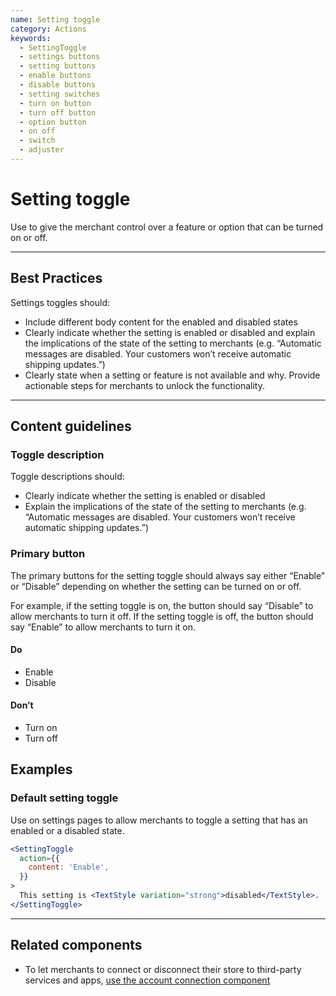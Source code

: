 ```yaml
---
name: Setting toggle
category: Actions
keywords:
  - SettingToggle
  - settings buttons
  - setting buttons
  - enable buttons
  - disable buttons
  - setting switches
  - turn on button
  - turn off button
  - option button
  - on off
  - switch
  - adjuster
---
```


# Setting toggle
Use to give the merchant control over a feature or option that can be turned
on or off.

---

## Best Practices
Settings toggles should:

* Include different body content for the enabled and disabled states
* Clearly indicate whether the setting is enabled or disabled and explain the
implications of the state of the setting to merchants (e.g. “Automatic messages
are disabled. Your customers won’t receive automatic shipping updates.”)
* Clearly state when a setting or feature is not available and why. Provide
actionable steps for merchants to unlock the functionality.

---

## Content guidelines

### Toggle description
Toggle descriptions should:

* Clearly indicate whether the setting is enabled or disabled
* Explain the implications of the state of the setting to merchants
(e.g. “Automatic messages are disabled. Your customers won’t receive automatic
shipping updates.”)

### Primary button
The primary buttons for the setting toggle should always say either “Enable” or
“Disable” depending on whether the setting can be turned on or off.

For example, if the setting toggle is on, the button should say “Disable” to
allow merchants to turn it off. If the setting toggle is off, the button should
say “Enable” to allow merchants to turn it on.

<!-- usagelist -->
#### Do
- Enable
- Disable

#### Don’t
- Turn on
- Turn off
<!-- end -->

## Examples

### Default setting toggle

Use on settings pages to allow merchants to toggle a setting that has an enabled or a disabled state.

```jsx
<SettingToggle
  action={{
    content: 'Enable',
  }}
>
  This setting is <TextStyle variation="strong">disabled</TextStyle>.
</SettingToggle>
```

---

## Related components

* To let merchants to connect or disconnect their store to third-party services and apps, [use the account connection component](/components/actions/account-connection)
